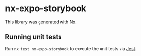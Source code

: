 # nx-expo-storybook

This library was generated with [Nx](https://nx.dev).

## Running unit tests

Run `nx test nx-expo-storybook` to execute the unit tests via [Jest](https://jestjs.io).
